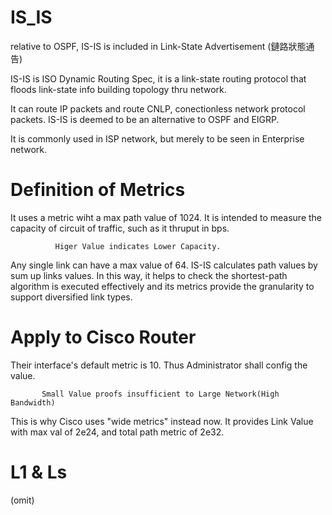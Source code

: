 # IS_IS
relative to OSPF, IS-IS is included in Link-State Advertisement (鏈路狀態通告)

IS-IS is ISO Dynamic Routing Spec, it is a link-state routing protocol that floods link-state info building topology thru network.

It can route IP packets and route CNLP, conectionless network protocol packets. IS-IS is deemed to be an alternative to OSPF and EIGRP.

It is commonly used in ISP network, but merely to be seen in Enterprise network.

# Definition of Metrics

It uses a metric wiht a max path value of 1024. It is intended to measure the capacity of circuit of traffic, such as it thruput in bps.

              Higer Value indicates Lower Capacity.
              
Any single link can have a max value of 64. IS-IS calculates path values by sum up links values. In this way, it helps to check the shortest-path algorithm is executed effectively and its metrics provide the granularity to support diversified link types.

# Apply to Cisco Router

Their interface's default metric is 10. Thus Administrator shall config the value.

           Small Value proofs insufficient to Large Network(High Bandwidth)

This is why Cisco uses "wide metrics" instead now. It provides Link Value with max val of 2e24, and total path metric of 2e32.

# L1 & Ls

(omit)
